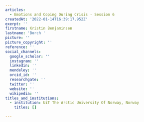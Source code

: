 ```yaml
---
articles:
  - Emotions and Coping During Crisis - Session 6
createdAt: '2022-01-14T16:39:17.952Z'
exerpt: ''
firstname: Kristin Benjaminsen
lastname: 'Borch '
picture: ''
picture_copyright: ''
reference: ''
social_channels:
  google_scholar: ''
  instagram: ''
  linkedin: ''
  mendeley: ''
  orcid_id: ''
  researchgate: ''
  twitter: ''
  website: ''
  wikipedia: ''
titles_and_institutions:
  - institution: UiT The Arctic University Of Norway, Norway
    titles: []

---
```


